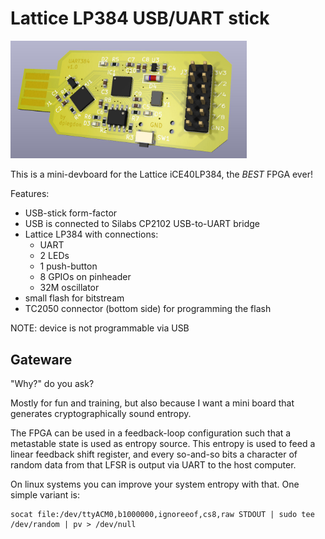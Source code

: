 <!-- vim: tw=72 fo+=a
-->

Lattice LP384 USB/UART stick
============================

<div>
	<img width="75%" alt="PCBRendering"
	 src="https://github.com/dpiegdon/uart384/blob/main/docs/uart384_pcb_rendering.jpg"/>
</div>

This is a mini-devboard for the Lattice iCE40LP384, the *BEST* FPGA ever!

Features:
- USB-stick form-factor
- USB is connected to Silabs CP2102 USB-to-UART bridge
- Lattice LP384 with connections:
  - UART
  - 2 LEDs
  - 1 push-button
  - 8 GPIOs on pinheader
  - 32M oscillator
- small flash for bitstream
- TC2050 connector (bottom side) for programming the flash

NOTE: device is not programmable via USB


Gateware
--------

"Why?" do you ask?

Mostly for fun and training, but also because I want a mini board that
generates cryptographically sound entropy.

The FPGA can be used in a feedback-loop configuration such that a
metastable state is used as entropy source. This entropy is used to feed
a linear feedback shift register, and every so-and-so bits a character
of random data from that LFSR is output via UART to the host computer.

On linux systems you can improve your system entropy with that. One
simple variant is:

```
socat file:/dev/ttyACM0,b1000000,ignoreeof,cs8,raw STDOUT | sudo tee /dev/random | pv > /dev/null
```
